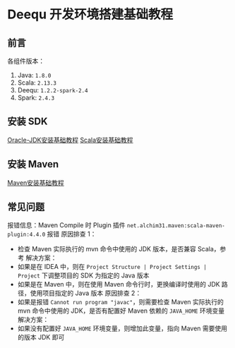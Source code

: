 # Deequ 开发环境搭建基础教程

## 前言

各组件版本：
1. Java: `1.8.0`
2. Scala: `2.13.3`
3. Deequ: `1.2.2-spark-2.4`
4. Spark: `2.4.3`

## 安装 SDK

[Oracle-JDK安装基础教程](work/programming/Java/operation/Oracle-JDK安装基础教程.md)
[Scala安装基础教程](work/programming/Scala/Scala安装基础教程.md)

## 安装 Maven

[Maven安装基础教程](work/programming/Java/tools/Apache-Maven/Maven安装基础教程.md)

## 常见问题

报错信息：Maven Compile 时 Plugin 插件 `net.alchim31.maven:scala-maven-plugin:4.4.0` 报错
原因排查 1：
- 检查 Maven 实际执行的 mvn 命令中使用的 JDK 版本，是否兼容 Scala，参考
解决方案：
- 如果是在 IDEA 中，则在 `Project Structure | Project Settings | Project` 下调整项目的 SDK 为指定的 Java 版本
- 如果是在 Maven 中，则在使用 Maven 命令行时，更换编译时使用的 JDK 路径，使用项目指定的 Java 版本
原因排查 2：
- 如果是报错 `Cannot run program "javac"`，则需要检查 Maven 实际执行的 mvn 命令中使用的 JDK，是否有配置好 Maven 依赖的 `JAVA_HOME` 环境变量
解决方案：
- 如果没有配置好 `JAVA_HOME` 环境变量，则增加此变量，指向 Maven 需要使用的版本 JDK 即可